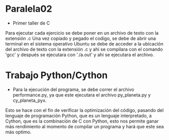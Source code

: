 # Paralela02

* Primer taller de C

Para ejecutar cada ejercicio se debe poner en un archivo de texto con la extensión .c
Una vez copiado y pegado el codigo, se debe de abrir una terminal en el sistema operativo Ubuntu
se debe de acceder a la ubicación del archivo de texto con la extensión .c y ahi se compilara
con el comando 'gcc' <nombre del archivo.c> y después se ejecutara con './a.out' y ahi se ejecutara el archivo.


# Trabajo Python/Cython

* Para la ejecución del programa, se debe correr el archivo performance.py, ya que este ejecutara el archivo py_planeta.py y cy_planeta_pyx.

Esto se hace con el fin de verificar la optimización del código, pasando del lenguaje de programación Python, que es un lenguaje interpretado, a Cython, que es la combinación de C con Python, esto nos permite ganar más rendimiento al momento de compilar un programa y hará que este sea más optimo.
